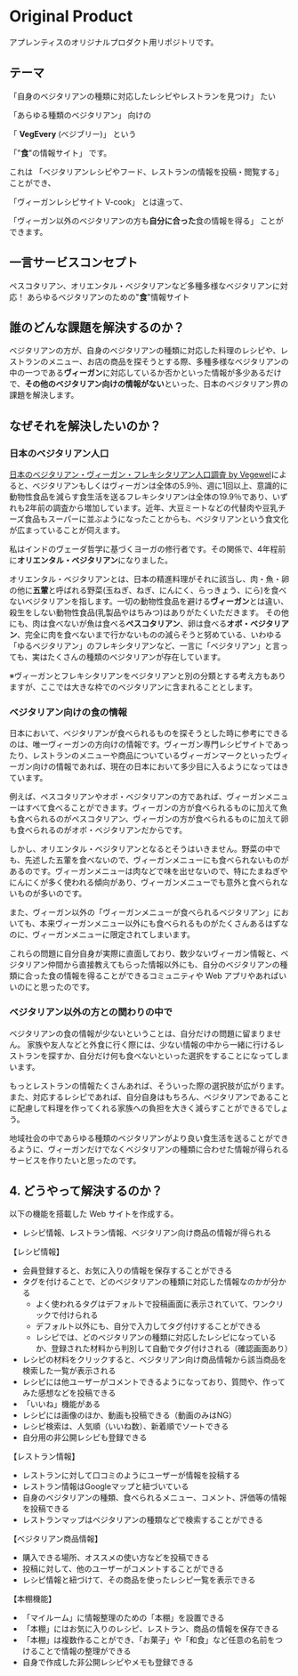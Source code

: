 # Original Product

アプレンティスのオリジナルプロダクト用リポジトリです。

## テーマ
「自身のベジタリアンの種類に対応したレシピやレストランを見つけ」 たい

「あらゆる種類のベジタリアン」 向けの

「 **VegEvery** (べジブリー)」 という

「"**食**"の情報サイト」 です。

これは 「ベジタリアンレシピやフード、レストランの情報を投稿・閲覧する」 ことができ、

「ヴィーガンレシピサイト V-cook」 とは違って、

「ヴィーガン以外のベジタリアンの方も**自分に合った**食の情報を得る」 ことができます。

## 一言サービスコンセプト

ペスコタリアン、オリエンタル・ベジタリアンなど多種多様なベジタリアンに対応！
あらゆるベジタリアンのための"**食**"情報サイト

## 誰のどんな課題を解決するのか？

ベジタリアンの方が、自身のベジタリアンの種類に対応した料理のレシピや、レストランのメニュー、お店の商品を探そうとする際、多種多様なベジタリアンの中の一つである**ヴィーガン**に対応しているか否かといった情報が多少あるだけで、**その他のベジタリアン向けの情報がない**といった、日本のベジタリアン界の課題を解決します。

## なぜそれを解決したいのか？
### 日本のベジタリアン人口
[日本のベジタリアン・ヴィーガン・フレキシタリアン人口調査 by Vegewel](https://vegewel.com/ja/style/statistics3)によると、ベジタリアンもしくはヴィーガンは全体の5.9％、週に1回以上、意識的に動物性食品を減らす食生活を送るフレキシタリアンは全体の19.9％であり、いずれも2年前の調査から増加しています。近年、大豆ミートなどの代替肉や豆乳チーズ食品もスーパーに並ぶようになったことからも、ベジタリアンという食文化が広まっていることが伺えます。

私はインドのヴェーダ哲学に基づくヨーガの修行者です。その関係で、4年程前に**オリエンタル・ベジタリアン**になりました。

オリエンタル・ベジタリアンとは、日本の精進料理がそれに該当し、肉・魚・卵の他に**五葷**と呼ばれる野菜(玉ねぎ、ねぎ、にんにく、らっきょう、にら)を食べないベジタリアンを指します。一切の動物性食品を避ける**ヴィーガン**とは違い、殺生をしない動物性食品(乳製品やはちみつ)はありがたくいただきます。
その他にも、肉は食べないが魚は食べる**ペスコタリアン**、卵は食べる**オボ・ベジタリアン**、完全に肉を食べないまで行かないものの減らそうと努めている、いわゆる「ゆるベジタリアン」のフレキシタリアンなど、一言に「ベジタリアン」と言っても、実はたくさんの種類のベジタリアンが存在しています。

※ヴィーガンとフレキシタリアンをベジタリアンと別の分類とする考え方もありますが、ここでは大きな枠でのベジタリアンに含まれることとします。

### ベジタリアン向けの食の情報
日本において、ベジタリアンが食べられるものを探そうとした時に参考にできるのは、唯一ヴィーガンの方向けの情報です。ヴィーガン専門レシピサイトであったり、レストランのメニューや商品についているヴィーガンマークといったヴィーガン向けの情報であれば、現在の日本において多少目に入るようになってはきています。

例えば、ペスコタリアンやオボ・ベジタリアンの方であれば、ヴィーガンメニューはすべて食べることができます。ヴィーガンの方が食べられるものに加えて魚も食べられるのがペスコタリアン、ヴィーガンの方が食べられるものに加えて卵も食べられるのがオボ・ベジタリアンだからです。

しかし、オリエンタル・ベジタリアンとなるとそうはいきません。野菜の中でも、先述した五葷を食べないので、ヴィーガンメニューにも食べられないものがあるのです。ヴィーガンメニューは肉などで味を出せないので、特にたまねぎやにんにくが多く使われる傾向があり、ヴィーガンメニューでも意外と食べられないものが多いのです。

また、ヴィーガン以外の「ヴィーガンメニューが食べられるベジタリアン」においても、本来ヴィーガンメニュー以外にも食べられるものがたくさんあるはずなのに、ヴィーガンメニューに限定されてしまいます。

これらの問題に自分自身が実際に直面しており、数少ないヴィーガン情報と、ベジタリアン仲間から直接教えてもらった情報以外にも、自分のベジタリアンの種類に合った食の情報を得ることができるコミュニティや Web アプリやあればいいのにと思ったのです。

### ベジタリアン以外の方との関わりの中で
ベジタリアンの食の情報が少ないということは、自分だけの問題に留まりません。
家族や友人などと外食に行く際には、少ない情報の中から一緒に行けるレストランを探すか、自分だけ何も食べないといった選択をすることになってしまいます。

もっとレストランの情報たくさんあれば、そういった際の選択肢が広がります。
また、対応するレシピであれば、自分自身はもちろん、ベジタリアンであることに配慮して料理を作ってくれる家族への負担を大きく減らすことができるでしょう。

地域社会の中であらゆる種類のベジタリアンがより良い食生活を送ることができるように、ヴィーガンだけでなくベジタリアンの種類に合わせた情報が得られるサービスを作りたいと思ったのです。

## 4. どうやって解決するのか？
以下の機能を搭載した Web サイトを作成する。

- レシピ情報、レストラン情報、ベジタリアン向け商品の情報が得られる

【レシピ情報】

- 会員登録すると、お気に入りの情報を保存することができる
- タグを付けることで、どのベジタリアンの種類に対応した情報なのかが分かる
    - よく使われるタグはデフォルトで投稿画面に表示されていて、ワンクリックで付けられる
    - デフォルト以外にも、自分で入力してタグ付けすることができる
    - レシピでは、どのベジタリアンの種類に対応したレシピになっているか、登録された材料から判別して自動でタグ付けされる（確認画面あり）
- レシピの材料をクリックすると、ベジタリアン向け商品情報から該当商品を検索した一覧が表示される
- レシピには他ユーザーがコメントできるようになっており、質問や、作ってみた感想などを投稿できる
- 「いいね」機能がある
- レシピには画像のほか、動画も投稿できる（動画のみはNG）
- レシピ検索は、人気順（いいね数）、新着順でソートできる
- 自分用の非公開レシピも登録できる

【レストラン情報】

- レストランに対して口コミのようにユーザーが情報を投稿する
- レストラン情報はGoogleマップと紐づいている
- 自身のベジタリアンの種類、食べられるメニュー、コメント、評価等の情報を投稿できる
- レストランマップはベジタリアンの種類などで検索することができる

【ベジタリアン商品情報】

- 購入できる場所、オススメの使い方などを投稿できる
- 投稿に対して、他のユーザーがコメントすることができる
- レシピ情報と紐づけて、その商品を使ったレシピ一覧を表示できる

【本棚機能】

- 「マイルーム」に情報整理のための「本棚」を設置できる
- 「本棚」にはお気に入りのレシピ、レストラン、商品の情報を保存できる
- 「本棚」は複数作ることができ、「お菓子」や「和食」など任意の名前をつけることで情報の整理ができる
- 自身で作成した非公開レシピやメモも登録できる
